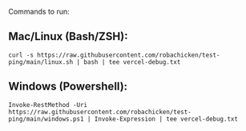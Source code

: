 Commands to run:

## Mac/Linux (Bash/ZSH):
    curl -s https://raw.githubusercontent.com/robachicken/test-ping/main/linux.sh | bash | tee vercel-debug.txt

## Windows (Powershell): 
    Invoke-RestMethod -Uri https://raw.githubusercontent.com/robachicken/test-ping/main/windows.ps1 | Invoke-Expression | tee vercel-debug.txt
